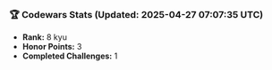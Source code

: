 ### 🏆 Codewars Stats (Updated: 2025-04-27 07:07:35 UTC)

- **Rank:** 8 kyu
- **Honor Points:** 3
- **Completed Challenges:** 1
